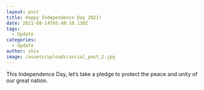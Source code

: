 ```yaml
---
layout: post
title: Happy Independence Day 2021!
date: 2021-08-14T05:49:10.130Z
tags:
  - Update
categories:
  - Update
author: shiv
image: /assets/uploads/social_post_2.jpg
---
```

This Independence Day, let’s take a pledge to protect the peace and unity of our great nation.